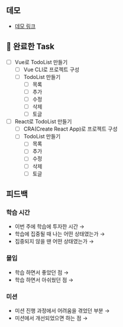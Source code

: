 ## 데모

<!-- 배포한 링크(github pages)를 첨부해주세요 -->
- [데모 링크]()

## 🎯 완료한 Task

- [ ]  Vue로 TodoList 만들기
    - [ ]  Vue CLI로 프로젝트 구성
    - [ ]  TodoList 만들기
        - [ ]  목록
        - [ ]  추가
        - [ ]  수정
        - [ ]  삭제
        - [ ]  토글
- [ ]  React로 TodoList 만들기
    - [ ]  CRA(Create React App)로 프로젝트 구성
    - [ ]  TodoList 만들기
        - [ ]  목록
        - [ ]  추가
        - [ ]  수정
        - [ ]  삭제
        - [ ]  토글

## 피드백

### 학습 시간
- 이번 주에 학습에 투자한 시간 → 
- 학습에 집중될 때 나는 어떤 상태였는가 → 
- 집중되지 않을 땐 어떤 상태였는가 → 

### 몰입
- 학습 하면서 좋았던 점 → 
- 학습 하면서 아쉬웠던 점 →

### 미션
- 미션 진행 과정에서 어려움을 겪었던 부분 → 
- 미션에서 개선되었으면 하는 점 → 

